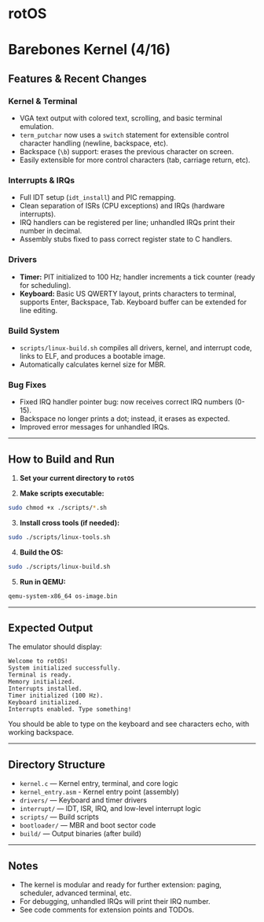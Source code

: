 # rotOS

# Barebones Kernel (4/16)

## Features & Recent Changes

### Kernel & Terminal
- VGA text output with colored text, scrolling, and basic terminal emulation.
- `term_putchar` now uses a `switch` statement for extensible control character handling (newline, backspace, etc).
- Backspace (`\b`) support: erases the previous character on screen.
- Easily extensible for more control characters (tab, carriage return, etc).

### Interrupts & IRQs
- Full IDT setup (`idt_install`) and PIC remapping.
- Clean separation of ISRs (CPU exceptions) and IRQs (hardware interrupts).
- IRQ handlers can be registered per line; unhandled IRQs print their number in decimal.
- Assembly stubs fixed to pass correct register state to C handlers.

### Drivers
- **Timer:** PIT initialized to 100 Hz; handler increments a tick counter (ready for scheduling).
- **Keyboard:** Basic US QWERTY layout, prints characters to terminal, supports Enter, Backspace, Tab. Keyboard buffer can be extended for line editing.

### Build System
- `scripts/linux-build.sh` compiles all drivers, kernel, and interrupt code, links to ELF, and produces a bootable image.
- Automatically calculates kernel size for MBR.

### Bug Fixes
- Fixed IRQ handler pointer bug: now receives correct IRQ numbers (0-15).
- Backspace no longer prints a dot; instead, it erases as expected.
- Improved error messages for unhandled IRQs.

---

## How to Build and Run
1. **Set your current directory to `rotOS`**

2. **Make scripts executable:**
```bash
sudo chmod +x ./scripts/*.sh
```

3. **Install cross tools (if needed):**
```bash
sudo ./scripts/linux-tools.sh
```

4. **Build the OS:**
```bash
sudo ./scripts/linux-build.sh
```

5. **Run in QEMU:**
```bash
qemu-system-x86_64 os-image.bin
```

---

## Expected Output
The emulator should display:
```
Welcome to rotOS!
System initialized successfully.
Terminal is ready.
Memory initialized.
Interrupts installed.
Timer initialized (100 Hz).
Keyboard initialized.
Interrupts enabled. Type something!
```
You should be able to type on the keyboard and see characters echo, with working backspace.

---

## Directory Structure
- `kernel.c`         — Kernel entry, terminal, and core logic
- `kernel_entry.asm` - Kernel entry point (assembly)
- `drivers/`         — Keyboard and timer drivers
- `interrupt/`       — IDT, ISR, IRQ, and low-level interrupt logic
- `scripts/`         — Build scripts
- `bootloader/`      — MBR and boot sector code
- `build/`           — Output binaries (after build)

---

## Notes
- The kernel is modular and ready for further extension: paging, scheduler, advanced terminal, etc.
- For debugging, unhandled IRQs will print their IRQ number.
- See code comments for extension points and TODOs.
